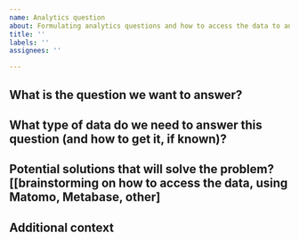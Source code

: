 ```yaml
---
name: Analytics question
about: Formulating analytics questions and how to access the data to answer them
title: ''
labels: ''
assignees: ''

---
```


## What is the question we want to answer?

## What type of data do we need to answer this question (and how to get it, if known)?

## Potential solutions that will solve the problem? [[brainstorming on how to access the data, using Matomo, Metabase, other]

## Additional context
